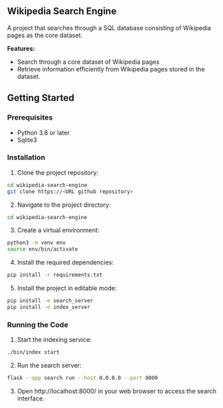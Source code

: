 ## Wikipedia Search Engine

A project that searches through a SQL database consisting of Wikipedia pages as the core dataset.

**Features:**

* Search through a core dataset of Wikipedia pages
* Retrieve information efficiently from Wikipedia pages stored in the dataset.

## Getting Started

### Prerequisites

* Python 3.8 or later
* Sqlite3

### Installation

1. Clone the project repository:
```bash
cd wikipedia-search-engine
git clone https://<URL github repository>
```
2. Navigate to the project directory:
```bash
cd wikipedia-search-engine
```
3. Create a virtual environment:
```bash
python3 -m venv env
source env/bin/activate
```
4. Install the required dependencies:
```bash
pip install -r requirements.txt
```
5. Install the project in editable mode:
```bash
pip install -e search_server
pip install -e index_server
```

### Running the Code



1. Start the indexing service:
```bash
./bin/index start
```
2. Run the search server:
```bash
flask --app search run --host 0.0.0.0 --port 8000
```
3. Open http://localhost:8000/ in your web browser to access the search interface.

